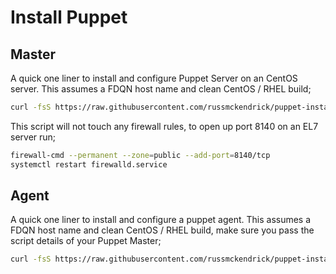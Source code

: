 # Install Puppet

## Master

A quick one liner to install and configure Puppet Server on an CentOS server. This assumes a FDQN host name and clean CentOS / RHEL build;

```bash
curl -fsS https://raw.githubusercontent.com/russmckendrick/puppet-install/master/install | bash
```

This script will not touch any firewall rules, to open up port 8140 on an EL7 server run;

```bash
firewall-cmd --permanent --zone=public --add-port=8140/tcp
systemctl restart firewalld.service
```

## Agent

A quick one liner to install and configure a puppet agent. This assumes a FDQN host name and clean CentOS / RHEL build, make sure you pass the script details of your Puppet Master;

```bash
curl -fsS https://raw.githubusercontent.com/russmckendrick/puppet-install/master/agent | bash -s puppet.master.com
```